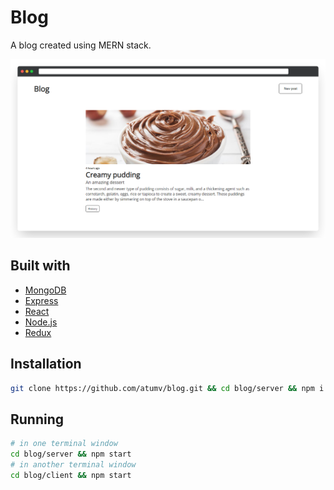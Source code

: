 # Blog

A blog created using MERN stack.

![](assets/preview.png)

## Built with

- [MongoDB](https://www.mongodb.com/)
- [Express](https://expressjs.com/)
- [React](https://reactjs.org/)
- [Node.js](https://nodejs.org/en/)
- [Redux](https://redux.js.org/)

## Installation

```sh
git clone https://github.com/atumv/blog.git && cd blog/server && npm i && cd ../client && npm i
```

## Running

```sh
# in one terminal window
cd blog/server && npm start
# in another terminal window
cd blog/client && npm start
```

